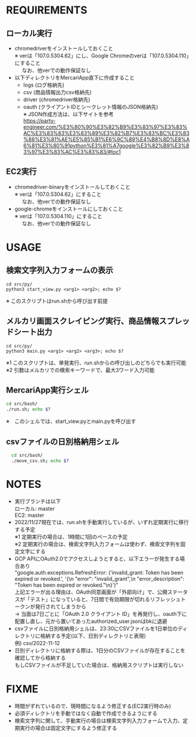 # REQUIREMENTS
## ローカル実行
  - chromedriverをインストールしておくこと  
    ※ verは「107.0.5304.62」にし、Google Chromeのverは「107.0.5304.110」にすること  
    &nbsp;&nbsp;&nbsp;&nbsp;&nbsp;なお、他verでの動作保証なし
  - 以下ディレクトリをMercariApp直下に作成すること
    - logs (ログ格納先)
    - csv (商品情報出力csv格納先)
    - driver (chromedriver格納先)
    - oauth (クライアントIDとシークレット情報のJSON格納先)  
    ※ JSON作成方法は、以下サイトを参考  
    https://party-engineer.com/%E3%80%90%E3%82%B9%E3%83%97%E3%83%AC%E3%83%83%E3%83%89%E3%82%B7%E3%83%BC%E3%83%88%E3%81%AE%E5%85%B1%E6%9C%89%E4%B8%8D%E8%A6%81%E3%80%91python%E3%81%A7google%E3%82%B9%E3%83%97%E3%83%AC%E3%83%83/#toc1

## EC2実行
  - chromedriver-binaryをインストールしておくこと  
  ※ verは「107.0.5304.62」にすること  
  &nbsp;&nbsp;&nbsp;&nbsp;&nbsp;なお、他verでの動作保証なし
  - google-chromeをインストールにしておくこと  
  ※ verは「107.0.5304.110」にすること  
  &nbsp;&nbsp;&nbsp;&nbsp;&nbsp;なお、他verでの動作保証なし

# USAGE
## 検索文字列入力フォームの表示
  ```
  cd src/py/
  python3 start_view.py <arg1> <arg2>; echo $?
  ```
  ※ このスクリプトはrun.shから呼び出す前提

## メルカリ画面スクレイピング実行、商品情報スプレッドシート出力
  ```
  cd src/py/
  python3 main.py <arg1> <arg2> <arg3>; echo $?
  ```
  ※1 このスクリプトは、単発実行、run.shからの呼び出しのどちらでも実行可能  
  ※2 引数はメルカリでの検索キーワードで、最大3ワード入力可能

## MercariApp実行シェル
  ``` bash
  cd src/bash/
  ./run.sh; echo $?
  ```
  ※　このシェルでは、start_view.pyとmain.pyを呼び出す

## csvファイルの日別格納用シェル
``` bash
  cd src/bash/
  ./move_csv.sh; echo $?
```

# NOTES
  - 実行ブランチは以下  
    ローカル: master  
    EC2: master
  - 2022/11/27現在では、run.shを手動実行しているが、いずれ定期実行に移行する予定  
    ※1 定期実行の場合は、1時間に1回のペースの予定  
    ※2 定期実行の場合は、検索文字列入力フォームは使わず、検索文字列を固定文字にする
  - GCP APIにOAuth2.0でアクセスしようとすると、以下エラーが発生する場合あり  
  "google.auth.exceptions.RefreshError: ('invalid_grant: Token has been expired or revoked.', '{\n  "error": "invalid_grant",\n  "error_description": "Token has been expired or revoked."\n}')"  
  上記エラーが出る理由は、OAuth同意画面が「外部向け」で、公開ステータスが「テスト」になっていると、7日間で有効期限が切れるリフレッシュトークンが発行されてしまうから  
  → 当面は7日ごとに「OAuth 2.0 クライアント ID」を再発行し、oauth下に配置し直し、元から置いてあったauthorized_user.jsonはbkに退避
  - csvファイルに日別格納用シェルは、23:30にCSVファイルを1日単位のディレクトリに格納する予定(以下、日別ディレクトリと表現)  
    例) csv/2022-11-12
  - 日別ディレクトリに格納する際は、1日分のCSVファイルが存在することを確認してから格納する  
    もしCSVファイルが不足していた場合は、格納用スクリプトは実行しない

# FIXME
  - 時間がずれているので、現時間になるよう修正する(EC2実行時のみ)
  - 必須ディレクトリを手動ではなく自動で作成できるようにする
  - 検索文字列に関して、手動実行の場合は検索文字列入力フォームで入力、定期実行の場合は固定文字にするよう修正する
